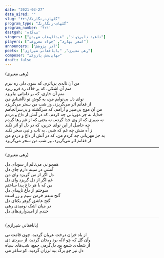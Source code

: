 ```yaml
---
date: "2021-03-27"
date_aired: ""
slug: "گلهای-رنگارنگ/۴۲۱"
program_type: "گلهای-رنگارنگ"
program_number: '۴۲۱'
dastgah: 'سه‌گاه'
singers: ["ناهید دایی‌جواد", "عبدالوهاب شهیدی"]
players: ["اصغر بهاری", "جواد معروفی"]
announcers: ["آذر پژوهش"]
poets: ["رهی معیری", "بابافغانی شیرازی"]
composer: "جهان‌بخش پازوکی"
draft: false
---
```


(رهی معیری)  

من آن ناله‌ی بی‌اثرم، که سوی دلی ره نبرم  
منم آن اشکی، که بر خاک ره فرو ریزد  
منم آن خاری، که بر دامانی نیاویزد  
نوای دل بی‌نوایم من، به گوش تو ناآشنایم من  
از فغانم اثر می‌گریزد، وز شب من سحر می‌گریزد  
من آن موج بی‌صبر و آرامم، که سرگشته و بی‌سرانجامم  
خدایا، به جز مهربانی چه کردم، که در آتش از داغ و دردم  
نه صبری که از وی جدا گردم، نه بختی که از غم رها گردم  
چه حاصل از این نوای حزین، که در دل او اثر نکند  
ز آه منش چه غم که شبی، به تاب و تبی سحر نکند  
به جز مهربانی چه کردم من، که در آتش از داغ و دردم من  
از فغانم اثر می‌گریزد، وز شب من سحر می‌گریزد  

---  

(رهی معیری)  

همچو نی می‌نالم از سودای دل  
آتشی در سینه دارم جای دل  
دل اگر از من گریزد وای من  
غم اگر از دل گریزد وای دل  
من که با هر داغ پیدا ساختم  
سوختم از داغ ناپیدای دل  
گنج منعم خرمن سیم و زر است  
گنج عاشق گوهر یکتای دل  
در میان اشک نومیدی رهی  
خندم از امیدواری‌های دل  

---  

(بابافغانی شیرازی)  

از باد خزان درخت عریان گردید، چون قامت نی  
وآن گل كه چو لاله بود ریحان گردید، از سردی دی  
از شعله‌ی شمع بود دل‌گرمی جمع، شب‌های سیاه  
دل نیز چو برگ بید لرزان گردید، کو ساغر می  
